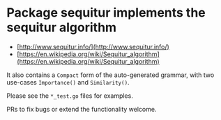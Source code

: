 # Package sequitur implements the sequitur algorithm

*	[http://www.sequitur.info/](http://www.sequitur.info/)
*	[https://en.wikipedia.org/wiki/Sequitur_algorithm](https://en.wikipedia.org/wiki/Sequitur_algorithm)

It also contains a `Compact` form of the auto-generated grammar, with two use-cases `Importance()` and `Similarity()`.

Please see the `*_test.go` files for examples.

PRs to fix bugs or extend the functionality welcome.

